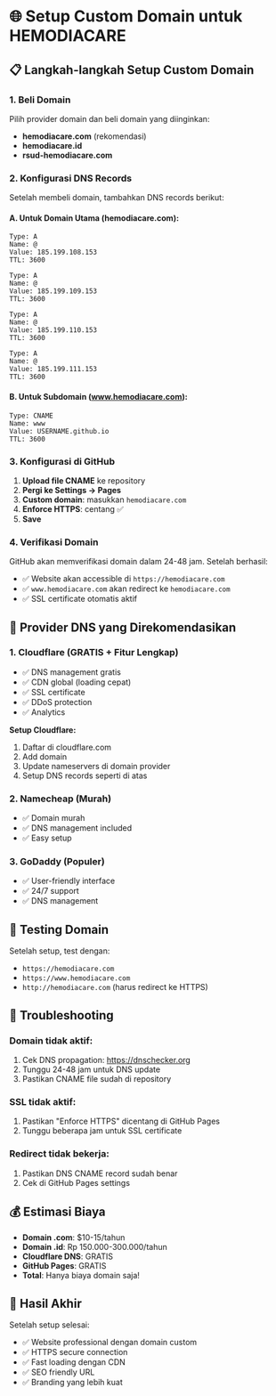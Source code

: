 # 🌐 Setup Custom Domain untuk HEMODIACARE

## 📋 Langkah-langkah Setup Custom Domain

### **1. Beli Domain**
Pilih provider domain dan beli domain yang diinginkan:
- **hemodiacare.com** (rekomendasi)
- **hemodiacare.id**
- **rsud-hemodiacare.com**

### **2. Konfigurasi DNS Records**

Setelah membeli domain, tambahkan DNS records berikut:

#### **A. Untuk Domain Utama (hemodiacare.com):**
```
Type: A
Name: @
Value: 185.199.108.153
TTL: 3600

Type: A  
Name: @
Value: 185.199.109.153
TTL: 3600

Type: A
Name: @
Value: 185.199.110.153
TTL: 3600

Type: A
Name: @
Value: 185.199.111.153
TTL: 3600
```

#### **B. Untuk Subdomain (www.hemodiacare.com):**
```
Type: CNAME
Name: www
Value: USERNAME.github.io
TTL: 3600
```

### **3. Konfigurasi di GitHub**

1. **Upload file CNAME** ke repository
2. **Pergi ke Settings → Pages**
3. **Custom domain**: masukkan `hemodiacare.com`
4. **Enforce HTTPS**: centang ✅
5. **Save**

### **4. Verifikasi Domain**

GitHub akan memverifikasi domain dalam 24-48 jam. Setelah berhasil:
- ✅ Website akan accessible di `https://hemodiacare.com`
- ✅ `www.hemodiacare.com` akan redirect ke `hemodiacare.com`
- ✅ SSL certificate otomatis aktif

## 🔧 Provider DNS yang Direkomendasikan

### **1. Cloudflare (GRATIS + Fitur Lengkap)**
- ✅ DNS management gratis
- ✅ CDN global (loading cepat)
- ✅ SSL certificate
- ✅ DDoS protection
- ✅ Analytics

**Setup Cloudflare:**
1. Daftar di cloudflare.com
2. Add domain
3. Update nameservers di domain provider
4. Setup DNS records seperti di atas

### **2. Namecheap (Murah)**
- ✅ Domain murah
- ✅ DNS management included
- ✅ Easy setup

### **3. GoDaddy (Populer)**
- ✅ User-friendly interface
- ✅ 24/7 support
- ✅ DNS management

## 📱 Testing Domain

Setelah setup, test dengan:
- `https://hemodiacare.com`
- `https://www.hemodiacare.com`
- `http://hemodiacare.com` (harus redirect ke HTTPS)

## 🚨 Troubleshooting

### **Domain tidak aktif:**
1. Cek DNS propagation: https://dnschecker.org
2. Tunggu 24-48 jam untuk DNS update
3. Pastikan CNAME file sudah di repository

### **SSL tidak aktif:**
1. Pastikan "Enforce HTTPS" dicentang di GitHub Pages
2. Tunggu beberapa jam untuk SSL certificate

### **Redirect tidak bekerja:**
1. Pastikan DNS CNAME record sudah benar
2. Cek di GitHub Pages settings

## 💰 Estimasi Biaya

- **Domain .com**: $10-15/tahun
- **Domain .id**: Rp 150.000-300.000/tahun
- **Cloudflare DNS**: GRATIS
- **GitHub Pages**: GRATIS
- **Total**: Hanya biaya domain saja!

## 🎯 Hasil Akhir

Setelah setup selesai:
- ✅ Website professional dengan domain custom
- ✅ HTTPS secure connection
- ✅ Fast loading dengan CDN
- ✅ SEO friendly URL
- ✅ Branding yang lebih kuat

